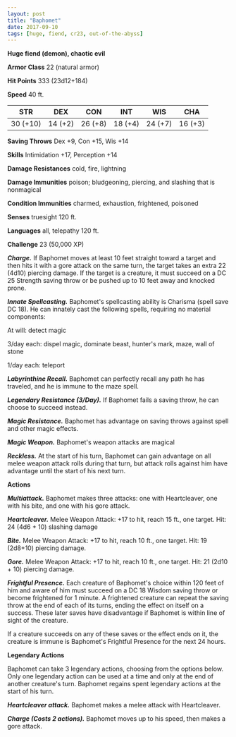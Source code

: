 ```yaml
---
layout: post
title: "Baphomet"
date: 2017-09-10
tags: [huge, fiend, cr23, out-of-the-abyss]
---
```


**Huge fiend (demon), chaotic evil**

**Armor Class** 22 (natural armor)

**Hit Points** 333 (23d12+184)

**Speed** 40 ft.

|   STR   |   DEX   |   CON   |   INT   |   WIS   |   CHA   |
|:-----:|:-----:|:-----:|:-----:|:-----:|:-----:|
| 30 (+10) | 14 (+2) | 26 (+8) | 18 (+4) | 24 (+7) | 16 (+3) |

**Saving Throws** Dex +9, Con +15, Wis +14

**Skills** Intimidation +17, Perception +14

**Damage Resistances** cold, fire, lightning

**Damage Immunities** poison; bludgeoning, piercing, and slashing that is nonmagical

**Condition Immunities** charmed, exhaustion, frightened, poisoned

**Senses** truesight 120 ft.

**Languages** all, telepathy 120 ft.

**Challenge** 23 (50,000 XP)

***Charge.*** If Baphomet moves at least 10 feet straight toward a target and then hits it with a gore attack on the same turn, the target takes an extra 22 (4d10) piercing damage. If the target is a creature, it must succeed on a DC 25 Strength saving throw or be pushed up to 10 feet away and knocked prone.

***Innate Spellcasting.*** Baphomet's spellcasting ability is Charisma (spell save DC 18). He can innately cast the following spells, requiring no material components:

At will: detect magic

3/day each: dispel magic, dominate beast, hunter's mark, maze, wall of stone

1/day each: teleport

***Labyrinthine Recall.*** Baphomet can perfectly recall any path he has traveled, and he is immune to the maze spell.

***Legendary Resistance (3/Day).*** If Baphomet fails a saving throw, he can choose to succeed instead.

***Magic Resistance.*** Baphomet has advantage on saving throws against spell and other magic effects.

***Magic Weapon.*** Baphomet's weapon attacks are magical

***Reckless.*** At the start of his turn, Baphomet can gain advantage on all melee weapon attack rolls during that turn, but attack rolls against him have advantage until the start of his next turn.

**Actions**

***Multiattack.*** Baphomet makes three attacks: one with Heartcleaver, one with his bite, and one with his gore attack.

***Heartcleaver.*** Melee Weapon Attack: +17 to hit, reach 15 ft., one target. Hit: 24 (4d6 + 10) slashing damage

***Bite.*** Melee Weapon Attack: +17 to hit, reach 10 ft., one target. Hit: 19 (2d8+10) piercing damage.

***Gore.*** Melee Weapon Attack: +17 to hit, reach 10 ft., one target. Hit: 21 (2d10 + 10) piercing damage.

***Frightful Presence.*** Each creature of Baphomet's choice within 120 feet of him and aware of him must succeed on a DC 18 Wisdom saving throw or become frightened for 1 minute. A frightened creature can repeat the saving throw at the end of each of its turns, ending the effect on itself on a success. These later saves have disadvantage if Baphomet is within line of sight of the creature.

If a creature succeeds on any of these saves or the effect ends on it, the creature is immune is Baphomet's Frightful Presence for the next 24 hours.

**Legendary Actions**

Baphomet can take 3 legendary actions, choosing from the options below. Only one legendary action can be used at a time and only at the end of another creature's turn. Baphomet regains spent legendary actions at the start of his turn.

***Heartcleaver attack.*** Baphomet makes a melee attack with Heartcleaver.

***Charge (Costs 2 actions).*** Baphomet moves up to his speed, then makes a gore attack.

